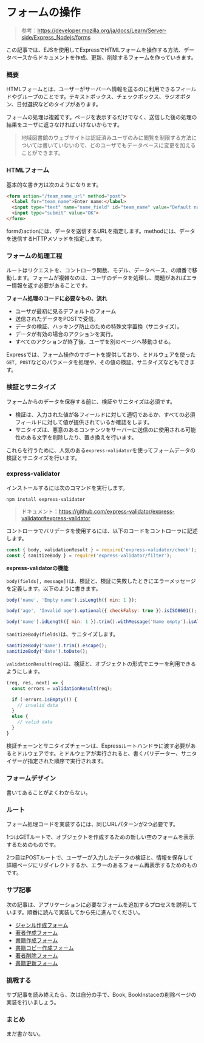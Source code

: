 # フォームの操作

> 参考：https://developer.mozilla.org/ja/docs/Learn/Server-side/Express_Nodejs/forms

この記事では、EJSを使用してExpressでHTMLフォームを操作する方法、データベースからドキュメントを作成、更新、削除するフォームを作っていきます。

### 概要

HTMLフォームとは、ユーザーがサーバーへ情報を送るのに利用できるフィールドやグループのことです。テキストボックス、チェックボックス、ラジオボタン、日付選択などのタイプがあります。

フォームの処理は複雑です。ページを表示するだけでなく、送信した後の処理の結果をユーザに返さなければいけないからです。

> 地域図書館のウェブサイトは認証済みユーザのみに閲覧を制限する方法については書いていないので、どのユーザでもデータベースに変更を加えることができます。

### HTMLフォーム

基本的な書き方は次のようになります。

```html
<form action="/team_name_url" method="post">
  <label for="team_name">Enter name:</label>
  <input type="text" name="name_field" id="team_name" value="Default name for team">
  <input type="submit" value="OK">
</form>
```

formのactionには、データを送信するURLを指定します。methodには、データを送信するHTTPメソッドを指定します。

### フォームの処理工程

ルートはリクエストを、コントローラ関数、モデル、データベース、の順番で移動します。フォームが複雑なのは、ユーザのデータを処理し、問題があればエラー情報を返す必要があることです。

**フォーム処理のコードに必要なもの、流れ**

- ユーザが最初に見るデフォルトのフォーム
- 送信されたデータをPOSTで受信。
- データの検証、ハッキング防止のための特殊文字置換（サニタイズ）。
- データが有効の場合のアクションを実行。
- すべてのアクションが終了後、ユーザを別のページへ移動させる。

Expressでは、フォーム操作のサポートを提供しており、ミドルウェアを使った`GET, POST`などのパラメータを処理や、その値の検証、サニタイズなどもできます。

### 検証とサニタイズ

フォームからのデータを保存する前に、検証やサニタイズは必須です。

- 検証は、入力された値が各フィールドに対して適切であるか、すべての必須フィールドに対して値が提供されているか確認をします。
- サニタイズは、悪意のあるコンテンツをサーバーに送信のに使用される可能性のある文字を削除したり、置き換えを行います。

これらを行うために、人気のある`express-validator`を使ってフォームデータの検証とサニタイズを行います。

### express-validator

インストールするには次のコマンドを実行します。

```shell
npm install express-validator
```

> ドキュメント：https://github.com/express-validator/express-validator#express-validator

コントローラでバリデータを使用するには、以下のコードをコントローラに記述します。

```javascript
const { body, validationResult } = require('express-validator/check');
const { sanitizeBody } = require('express-validator/filter');
```

**express-validatorの機能**

`body(fields[, message])`は、検証と、検証に失敗したときにエラーメッセージを定義します。以下のように書きます。

```javascript
body('name', 'Empty name').isLength({ min: 1 });

body('age', 'Invalid age').optional({ checkFalsy: true }).isISO8601();

body('name').idLength({ min: 1 }).trim().withMessage('Name empty').isAlpha().withMessage('Name must be alphabet letters');
```

`sanitizeBody(fields)`は、サニタイズします。

```javascript
sanitizeBody('name').trim().escape();
sanitizeBody('date').toDate();
```

`validationResult(req)`は、検証と、オブジェクトの形式でエラーを利用できるようにします。

```javascript
(req, res, next) => {
  const errors = validationResult(req);

  if (!errors.isEmpty()) {
    // invalid data
  }
  else {
    // valid data
  }
}
```

検証チェーンとサニタイズチェーンは、Expressルートハンドラに渡す必要があるミドルウェアです。ミドルウェアが実行されると、書くバリデーター、サニタイザーが指定された順序で実行されます。

### フォームデザイン

書いてあることがよくわからない。

### ルート

フォーム処理コードを実装するには、同じURLパターンが2つ必要です。

1つはGETルートで、オブジェクトを作成するための新しい空のフォームを表示するためのものです。

2つ目はPOSTルートで、ユーザーが入力したデータの検証と、情報を保存して詳細ページにリダイレクトするか、エラーのあるフォーム再表示するためのものです。

### サブ記事

次の記事は、アプリケーションに必要なフォームを追加するプロセスを説明しています。順番に読んで実装してから先に進んでください。

- [ジャンル作成フォーム](https://github.com/ittoku-ky73/leaning-express-node/blob/main/doc/Forms/genre_create_form.md)
- [著者作成フォーム](https://github.com/ittoku-ky73/leaning-express-node/blob/main/doc/Forms/author_create_form.md)
- [書籍作成フォーム](https://github.com/ittoku-ky73/leaning-express-node/blob/main/doc/Forms/book_create_form.md)
- [書籍コピー作成フォーム](https://github.com/ittoku-ky73/leaning-express-node/blob/main/doc/Forms/bookinstance_create_form.md)
- [著者削除フォーム](https://github.com/ittoku-ky73/leaning-express-node/blob/main/doc/Forms/author_delete_form.md)
- [書籍更新フォーム](https://github.com/ittoku-ky73/leaning-express-node/blob/main/doc/Forms/book_update_form.md)

### 挑戦する

サブ記事を読み終えたら、次は自分の手で、Book, BookInstaceの削除ページの実装を行いましょう。

### まとめ

まだ書かない。
